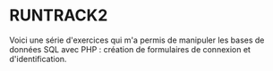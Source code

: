# RUNTRACK2
Voici une série d'exercices qui m'a permis de manipuler les bases de données SQL avec PHP : création de formulaires de connexion et d'identification.
